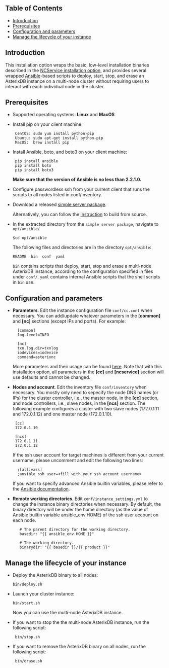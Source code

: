 <!--
 ! Licensed to the Apache Software Foundation (ASF) under one
 ! or more contributor license agreements.  See the NOTICE file
 ! distributed with this work for additional information
 ! regarding copyright ownership.  The ASF licenses this file
 ! to you under the Apache License, Version 2.0 (the
 ! "License"); you may not use this file except in compliance
 ! with the License.  You may obtain a copy of the License at
 !
 !   http://www.apache.org/licenses/LICENSE-2.0
 !
 ! Unless required by applicable law or agreed to in writing,
 ! software distributed under the License is distributed on an
 ! "AS IS" BASIS, WITHOUT WARRANTIES OR CONDITIONS OF ANY
 ! KIND, either express or implied.  See the License for the
 ! specific language governing permissions and limitations
 ! under the License.
 !-->

## <a id="toc">Table of Contents</a> ##

* [Introduction](#Introduction)
* [Prerequisites](#Prerequisites)
* [Configuration and parameters](#config)
* [Manage the lifecycle of your instance](#lifecycle)

## <a id="Introduction">Introduction</a>
This installation option wraps the basic, low-level installation binaries described in the [NCService
installation option](ncservice.html), and provides several wrapped [Ansible](https://www.ansible.com/)-based
scripts to deploy, start, stop, and erase an AsterixDB instance on a multi-node cluster without requiring
users to interact with each individual node in the cluster.

## <a id="Prerequisites">Prerequisites</a>
  *  Supported operating systems: **Linux** and **MacOS**

  *  Install pip on your client machine:

          CentOS: sudo yum install python-pip
          Ubuntu: sudo apt-get install python-pip
          MacOS:  brew install pip

  *  Install Ansible, boto, and boto3 on your client machine:

          pip install ansible
          pip install boto
          pip install boto3

     **Make sure that the version of Ansible is no less than 2.2.1.0.**

  *  Configure passwordless ssh from your current client that runs the scripts to all nodes listed in conf/inventory.

  *  Download a released [simple server package](http://asterixdb.apache.org/download.html).

     Alternatively, you can follow the [instruction](https://github.com/apache/asterixdb#build-from-source) to
     build from source.

  *  In the extracted directory from the `simple server package`, navigate to `opt/ansible/`

         $cd opt/ansible

     The following files and directories are in the directory `opt/ansible`:

         README  bin  conf  yaml

     `bin` contains scripts that deploy, start, stop and erase a multi-node AsterixDB instance, according to
     the configuration specified in files under `conf/`. `yaml` contains internal Ansible scripts that the shell
     scripts in `bin` use.

## <a id="config">Configuration and parameters</a>
  *  **Parameters**. Edit the instance configuration file `conf/cc.conf` when necessary.
     You can add/update whatever parameters in the **[common]** and **[nc]** sections (except IPs and ports).
     For example:

           [common]
           log.level=INFO

           [nc]
           txn.log.dir=txnlog
           iodevices=iodevice
           command=asterixnc

     More parameters and their usage can be found [here](ncservice.html#Parameters).
     Note that with this installation option, all parameters in the **[cc]** and **[ncservice]**
     section will use defaults and cannot be changed.


  *  **Nodes and account**. Edit the inventory file `conf/inventory` when necessary.
     You mostly only need to sepecify the node DNS names (or IPs) for the cluster controller, i.e., the master node,
     in the **[cc]** section, and node controllers, i.e., slave nodes, in the **[ncs]** section.
     The following example configures a cluster with two slave nodes (172.0.1.11 and 172.0.1.12) and
     one master node (172.0.1.10).

          [cc]
          172.0.1.10

          [ncs]
          172.0.1.11
          172.0.1.12

     If the ssh user account for target machines is different from your current username, please uncomment
     and edit the following two lines:

           ;[all:vars]
           ;ansible_ssh_user=<fill with your ssh account username>

     If you want to specify advanced Ansible builtin variables, please refer to the
     [Ansible documentation](http://docs.ansible.com/ansible/intro_inventory.html).

  *  **Remote working directories**. Edit `conf/instance_settings.yml` to change the instance binary directories
     when necessary. By default, the binary directory will be under the home directory (as the value of
     Ansible builtin variable ansible_env.HOME) of the ssh user account on each node.

            # The parent directory for the working directory.
            basedir: "{{ ansible_env.HOME }}"

            # The working directory.
            binarydir: "{{ basedir }}/{{ product }}"


## <a id="lifecycle">Manage the lifecycle of your instance</a>
  *  Deploy the AsterixDB binary to all nodes:

         bin/deploy.sh

  *  Launch your cluster instance:

         bin/start.sh

     Now you can use the multi-node AsterixDB instance.

  * If you want to stop the the multi-node AsterixDB instance, run the following script:

         bin/stop.sh

  * If you want to remove the AsterixDB binary on all nodes, run the following script:

         bin/erase.sh
